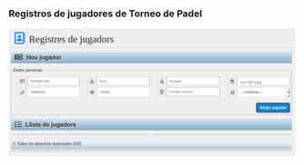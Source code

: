 ### Registros de jugadores de Torneo de Padel
!["screenshot of proyect"](https://github.com/ihp-iesemilidarder/registros/blob/master/img/project1.png)
